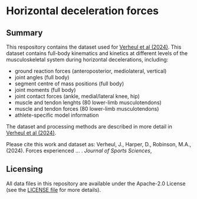 # Horizontal deceleration forces

## Summary
This respository contains the dataset used for [Verheul et al (2024)](link). This dataset contains full-body kinematics and kinetics at different levels of the musculoskeletal system during horizontal decelerations, including:
+ ground reaction forces (anteroposterior, mediolateral, vertical)
+ joint angles (full body)
+ segment centre of mass positions (full body)
+ joint moments (full body) 
+ joint contact forces (ankle, medial/lateral knee, hip) 
+ muscle and tendon lenghts (80 lower-limb musculotendons)
+ muscle and tendon forces (80 lower-limb musculotendons)
+ athlete-specific model information

The dataset and processing methods are described in more detail in [Verheul et al (2024)](https://). 

Please cite this work and dataset as: Verheul, J., Harper, D., Robinson, M.A., (2024). Forces experienced ... . *Journal of Sports Sciences*,  

## Licensing
All data files in this repository are available under the Apache-2.0 License (see the [LICENSE file](https://github.com/JasperVerheul/horizontal-deceleration-forces/blob/main/LICENSE) for more details).


